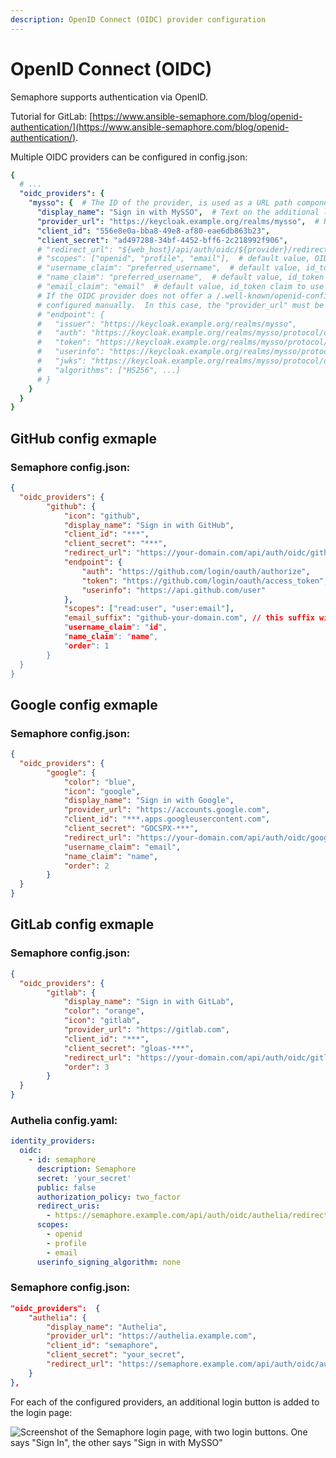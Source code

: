 ```yaml
---
description: OpenID Connect (OIDC) provider configuration
---
```


# OpenID Connect (OIDC)

Semaphore supports authentication via OpenID.

Tutorial for GitLab: [https://www.ansible-semaphore.com/blog/openid-authentication/](https://www.ansible-semaphore.com/blog/openid-authentication/).

Multiple OIDC providers can be configured in config.json:
```yaml
{
  # ...
  "oidc_providers": {
    "mysso": {  # The ID of the provider, is used as a URL path component in the redirect URL
      "display_name": "Sign in with MySSO",  # Text on the additional login button
      "provider_url": "https://keycloak.example.org/realms/mysso",  # Root URL of the OIDC provider, expects /.well-known/openid-configuration below this URL
      "client_id": "556e8e0a-bba8-49e8-af80-eae6db863b23",
      "client_secret": "ad497288-34bf-4452-bff6-2c218992f906",
      # "redirect_url": "${web_host}/api/auth/oidc/${provider}/redirect",  # default value, the OIDC provider redirects back here
      # "scopes": ["openid", "profile", "email"],  # default value, OIDC scopes
      # "username_claim": "preferred_username",  # default value, id_token claim to use as the username
      # "name_claim": "preferred_username",  # default value, id_token claim to use as the display name
      # "email_claim": "email"  # default value, id_token claim to use as the email address
      # If the OIDC provider does not offer a /.well-known/openid-configuration, the endpoints can be
      # configured manually.  In this case, the "provider_url" must be omitted.
      # "endpoint": {
      #   "issuer": "https://keycloak.example.org/realms/mysso",
      #   "auth": "https://keycloak.example.org/realms/mysso/protocol/openid-connect/auth",
      #   "token": "https://keycloak.example.org/realms/mysso/protocol/openid-connect/token",
      #   "userinfo": "https://keycloak.example.org/realms/mysso/protocol/openid-connect/userinfo",
      #   "jwks": "https://keycloak.example.org/realms/mysso/protocol/openid-connect/certs",
      #   "algorithms": ["HS256", ...]
      # }
    }
  }
}
```

## GitHub config exmaple

### Semaphore config.json:
```json
{
  "oidc_providers": {
		"github": {
			"icon": "github",
			"display_name": "Sign in with GitHub",
			"client_id": "***",
			"client_secret": "***",
			"redirect_url": "https://your-domain.com/api/auth/oidc/github/redirect",
			"endpoint": {
				"auth": "https://github.com/login/oauth/authorize",
				"token": "https://github.com/login/oauth/access_token",
				"userinfo": "https://api.github.com/user"
			},
			"scopes": ["read:user", "user:email"],
			"email_suffix": "github-your-domain.com", // this suffix will be used to make email for users with hidden email: <GITHUB_ID>@github-your-domain.com"
			"username_claim": "id",
			"name_claim": "name",
			"order": 1
		}
  }
}
```

## Google config exmaple

### Semaphore config.json:
```json
{
  "oidc_providers": {
		"google": {
			"color": "blue",
			"icon": "google",
			"display_name": "Sign in with Google",
			"provider_url": "https://accounts.google.com",
			"client_id": "***.apps.googleusercontent.com",
			"client_secret": "GOCSPX-***",
			"redirect_url": "https://your-domain.com/api/auth/oidc/google/redirect",
			"username_claim": "email",
			"name_claim": "name",
			"order": 2
		}
  }
}
```

## GitLab config exmaple

### Semaphore config.json:
```json
{
  "oidc_providers": {
		"gitlab": {
			"display_name": "Sign in with GitLab",
			"color": "orange",
			"icon": "gitlab",
			"provider_url": "https://gitlab.com",
			"client_id": "***",
			"client_secret": "gloas-***",
			"redirect_url": "https://your-domain.com/api/auth/oidc/gitlab/redirect",
			"order": 3
		}
  }
}
```

### Authelia config.yaml:
```yaml
identity_providers:
  oidc:
    - id: semaphore
      description: Semaphore
      secret: 'your_secret'
      public: false
      authorization_policy: two_factor
      redirect_uris:
        - https://semaphore.example.com/api/auth/oidc/authelia/redirect
      scopes:
        - openid
        - profile
        - email
      userinfo_signing_algorithm: none
```

### Semaphore config.json:
```json
"oidc_providers":  {
    "authelia": {
        "display_name": "Authelia",
        "provider_url": "https://authelia.example.com",
        "client_id": "semaphore",
        "client_secret": "your_secret",
        "redirect_url": "https://semaphore.example.com/api/auth/oidc/authelia/redirect"
    }
},
```

For each of the configured providers, an additional login button is added to the login page:

![Screenshot of the Semaphore login page, with two login buttons. One says "Sign In", the other says "Sign in with MySSO"](https://user-images.githubusercontent.com/5564491/232345599-13f744a0-0530-4422-8b55-6a563a4ef5d9.png)

